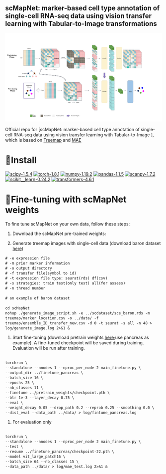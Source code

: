 ## scMapNet: marker-based cell type annotation of single-cell RNA-seq data using vision transfer learning with Tabular-to-Image transformations

<div align="center">  
<img src="static/model_overview.png" width="600">
</div>

Official repo for [scMapNet: marker-based cell type annotation of single-cell RNA-seq data using vision transfer learning with Tabular-to-Image ], which is based on [Treemap](https://cran.r-project.org/web/packages/treemap/treemap.pdf) and [MAE](https://github.com/facebookresearch/mae)

# 🔧Install

[![scipy-1.5.4](https://img.shields.io/badge/scipy-1.5.4-yellowgreen)](https://github.com/scipy/scipy) [![torch-1.8.1](https://img.shields.io/badge/torch-1.8.1-orange)](https://github.com/pytorch/pytorch) [![numpy-1.19.2](https://img.shields.io/badge/numpy-1.19.2-red)](https://github.com/numpy/numpy) [![pandas-1.1.5](https://img.shields.io/badge/pandas-1.1.5-lightgrey)](https://github.com/pandas-dev/pandas) [![scanpy-1.7.2](https://img.shields.io/badge/scanpy-1.7.2-blue)](https://github.com/theislab/scanpy) [![scikit__learn-0.24.2](https://img.shields.io/badge/scikit__learn-0.24.2-green)](https://github.com/scikit-learn/scikit-learn) [![transformers-4.6.1](https://img.shields.io/badge/transformers-4.6.1-yellow)](https://github.com/huggingface/transformers)


# 🌱Fine-tuning with scMapNet weights

To fine tune scMapNet on your own data, follow these steps:

1. Download the scMapNet pre-trained weights:


2. Generate treemap images with single-cell data (download baron dataset [here](https://drive.google.com/file/d/1YrG3xP_NeAlKKM7RzC38m2x9gtlffh6Y/view?usp=drive_link))

```
# -e expression file
# -m prior marker information
# -o output directory
# -f transfer file(symbol to id)
# -t expression file type: seurat(rds) df(csv)
# -s strategies: train test(only test) all(for assess)
# -n thread number

# an example of baron dataset

cd scMapNet
nohup ./generate_image_script.sh -e ../scdataset/sce_baron.rds -m treemap/marker_location.csv -o ../data/ -f treemap/ensemble_ID_transfer_new.csv -d 0 -t seurat -s all -n 48 > log/generate_image.log 2>&1 &
``` 

1. Start fine-tuning (download pretrain weights [here](https://drive.google.com/file/d/1ZlguObYTDVE-H9AqX48lfMSnvP0iTUg5/view?usp=drive_link);use pancreas as example). A fine-tuned checkpoint will be saved during training. Evaluation will be run after training.

```

torchrun \
--standalone --nnodes 1 --nproc_per_node 2 main_finetune.py \
--output_dir ../finetune_pancreas \
--batch_size 16 \
--epochs 25 \
--nb_classes 11 \
--finetune ../pretrain_weights/checkpoint.pth \
--blr 1e-3 --layer_decay 0.75 \
--eval \
--weight_decay 0.05 --drop_path 0.2 --reprob 0.25 --smoothing 0.0 \
--dist_eval --data_path ../data/ > log/fintune_pancreas.log

```

1. For evaluation only 

```

torchrun \
--standalone --nnodes 1 --nproc_per_node 2 main_finetune.py \
--test \
--resume ../finetune_pancreas/checkpoint-22.pth \
--model vit_large_patch16 \
--batch_size 64 --nb_classes 15 \
--data_path ../data/ > log/mae_test.log 2>&1 &

```

